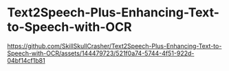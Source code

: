 # Text2Speech-Plus-Enhancing-Text-to-Speech-with-OCR


https://github.com/SkillSkullCrasher/Text2Speech-Plus-Enhancing-Text-to-Speech-with-OCR/assets/144479723/521f0a74-5744-4f51-922d-04bf14cf1b81

